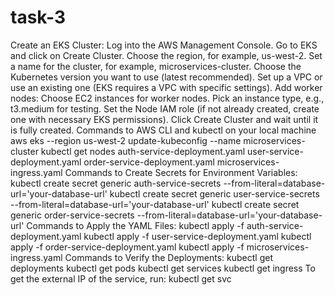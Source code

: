# task-3
Create an EKS Cluster:
Log into the AWS Management Console.
Go to EKS and click on Create Cluster.
Choose the region, for example, us-west-2.
Set a name for the cluster, for example, microservices-cluster.
Choose the Kubernetes version you want to use (latest recommended).
Set up a VPC or use an existing one (EKS requires a VPC with specific settings).
Add worker nodes:
Choose EC2 instances for worker nodes.
Pick an instance type, e.g., t3.medium for testing.
Set the Node IAM role (if not already created, create one with necessary EKS permissions).
Click Create Cluster and wait until it is fully created.
Commands to AWS CLI and kubectl on your local machine
   aws eks --region us-west-2 update-kubeconfig --name microservices-cluster
   kubectl get nodes
auth-service-deployment.yaml
user-service-deployment.yaml
order-service-deployment.yaml
microservices-ingress.yaml
Commands to Create Secrets for Environment Variables:
  kubectl create secret generic auth-service-secrets --from-literal=database-url='your-database-url'
  kubectl create secret generic user-service-secrets --from-literal=database-url='your-database-url'
  kubectl create secret generic order-service-secrets --from-literal=database-url='your-database-url'
Commands to Apply the YAML Files:
  kubectl apply -f auth-service-deployment.yaml
  kubectl apply -f user-service-deployment.yaml
  kubectl apply -f order-service-deployment.yaml
  kubectl apply -f microservices-ingress.yaml
Commands to Verify the Deployments:
  kubectl get deployments
  kubectl get pods
  kubectl get services
  kubectl get ingress
To get the external IP of the service, run:
  kubectl get svc

  



